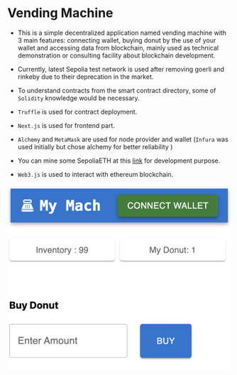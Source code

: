 # Vending Machine

- This is a simple decentralized application named vending machine with 3 main features: connecting wallet, buying donut by the use of your wallet and accessing data from blockchain, mainly used as technical demonstration or consulting facility about blockchain development.

- Currently, latest Sepolia test network is used after removing goerli and rinkeby due to their deprecation in the market.

- To understand contracts from the smart contract directory, some of `Solidity` knowledge would be necessary.

- `Truffle` is used for contract deployment.

- `Next.js` is used for frontend part.

- `Alchemy` and `MetaMask` are used for node provider and wallet (`Infura` was used initially but chose alchemy for better reliability )

- You can mine some SepoliaETH at this [link](polia-faucet.pk910.de) for development purpose.

- `Web3.js` is used to interact with ethereum blockchain.

![App Screenshoot](screenshot.png)